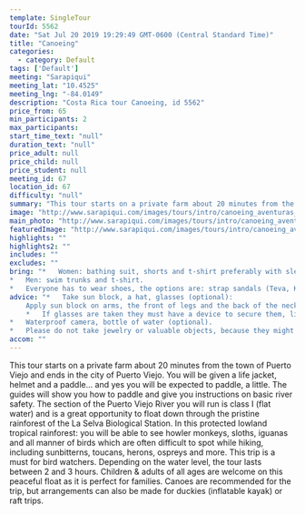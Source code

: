 ```yaml
---
template: SingleTour
tourId: 5562
date: "Sat Jul 20 2019 19:29:49 GMT-0600 (Central Standard Time)"
title: "Canoeing"
categories: 
  - category: Default
tags: ['Default']
meeting: "Sarapiqui"
meeting_lat: "10.4525"
meeting_lng: "-84.0149"
description: "Costa Rica tour Canoeing, id 5562"
price_from: 65
min_participants: 2
max_participants: 
start_time_text: "null"
duration_text: "null"
price_adult: null
price_child: null
price_student: null
meeting_id: 67
location_id: 67
difficulty: "null"
summary: "This tour starts on a private farm about 20 minutes from the town of Puerto Viejo and ends in the city of Puerto Viejo. You will be given a life jacket, helmet and a paddle… and yes you will be expected to paddle, a little. The guides will show you how to paddle and give you instructions on basic river safety."
image: "http://www.sarapiqui.com/images/tours/intro/canoeing_aventuras_sarapiqui_intro.png"
main_photo: "http://www.sarapiqui.com/images/tours/intro/canoeing_aventuras_sarapiqui_intro.png"
featuredImage: "http://www.sarapiqui.com/images/tours/intro/canoeing_aventuras_sarapiqui_intro.png"
highlights: ""
highlights2: ""
includes: ""
excludes: ""
bring: "*   Women: bathing suit, shorts and t-shirt preferably with sleeves to protect them from the sun.
*   Men: swim trunks and t-shirt.
*   Everyone has to wear shoes, the options are: strap sandals (Teva, Keen); water shoes or tennis shoes (NEVER flip flops or sandals without a back)"
advice: "*   Take sun block, a hat, glasses (optional):
    Apply sun block on arms, the front of legs and the back of the neck moderately.  Don not apply sun block on the back of legs because when in contact with water it will become very slippery and will increase the chances of falling out of the raft; nor on the forehead because when in contact with water it may drip onto eyes causing irritation.*   If wanted, you may bring a hat to wear under the helmet.
    *   If glasses are taken they must have a device to secure them, like a strap.
*   Waterproof camera, bottle of water (optional).
*   Please do not take jewelry or valuable objects, because they might get lost in the river."
accom: ""
---
```

This tour starts on a private farm about 20 minutes from the town of Puerto Viejo and ends in the city of Puerto Viejo. You will be given a life jacket, helmet and a paddle… and yes you will be expected to paddle, a little. The guides will show you how to paddle and give you instructions on basic river safety. The section of the Puerto Viejo River you will run is class I (flat water) and is a great opportunity to float down through the pristine rainforest of the La Selva Biological Station. In this protected lowland tropical rainforest: you will be able to see howler monkeys, sloths, iguanas and all manner of birds which are often difficult to spot while hiking, including sunbitterns, toucans, herons, ospreys and more. This trip is a must for bird watchers. Depending on the water level, the tour lasts between 2 and 3 hours. Children & adults of all ages are welcome on this peaceful float as it is perfect for families. Canoes are recommended for the trip, but arrangements can also be made for duckies (inflatable kayak) or raft trips.